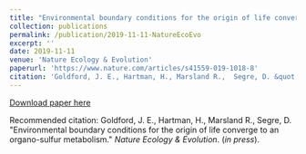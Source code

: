 ```yaml
---
title: "Environmental boundary conditions for the origin of life converge to an organo-sulfur metabolism"
collection: publications
permalink: /publication/2019-11-11-NatureEcoEvo
excerpt: ''
date: 2019-11-11
venue: 'Nature Ecology & Evolution'
paperurl: 'https://www.nature.com/articles/s41559-019-1018-8'
citation: 'Goldford, J. E., Hartman, H., Marsland R.,  Segre, D. &quot;Environmental boundary conditions for the origin of life converge to an organo-sulfur metabolism &quot; <i>Nature Ecology & Evolution</i>. (<i>in press</i>)'
---
```


[Download paper here](http://jgoldford.github.io/files/Goldford_NatureEcoEvo.pdf)

Recommended citation: Goldford, J. E., Hartman, H., Marsland R.,  Segre, D. "Environmental boundary conditions for the origin of life converge to an organo-sulfur metabolism." <i>Nature Ecology & Evolution</i>. (<i>in press</i>).